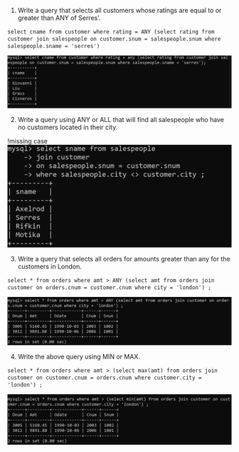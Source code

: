 1) Write a query that selects all customers whose ratings are equal to or greater than ANY of Serres’.

```
select cname from customer where rating = ANY (select rating from customer join salespeople on customer.snum = salespeople.snum where salespeople.sname = 'serres')
```

![Assignment11](image-37.png)

2) Write a query using ANY or ALL that will find all salespeople who have no customers located in their city.

!missing case
![Assignment11](image-38.png)

3) Write a query that selects all orders for amounts greater than any for the customers in London.

```
select * from orders where amt > ANY (select amt from orders join customer on orders.cnum = customer.cnum where city = 'london') ;
```

![Assignment11](image-39.png)

4) Write the above query using MIN or MAX.

```
select * from orders where amt > (select max(amt) from orders join customer on customer.cnum = orders.cnum where customer.city = 'london') ;
```

![Assignment11](image-40.png)